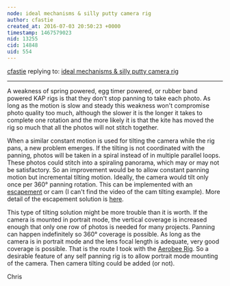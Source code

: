 ```yaml
---
node: ideal mechanisms & silly putty camera rig
author: cfastie
created_at: 2016-07-03 20:50:23 +0000
timestamp: 1467579023
nid: 13255
cid: 14848
uid: 554
---
```




[cfastie](../profile/cfastie) replying to: [ideal mechanisms & silly putty camera rig](../notes/mathew/07-01-2016/ideal-mechanisms-silly-putty-camera-rig)

----
A weakness of spring powered, egg timer powered, or rubber band powered KAP rigs is that they don't stop panning to take each photo. As long as the motion is slow and steady this weakness won't compromise photo quality too much, although the slower it is the longer it takes to complete one rotation and the more likely it is that the kite has moved the rig so much that all the photos will not stitch together.

When a similar constant motion is used for tilting the camera while the rig pans, a new problem emerges. If the tilting is not coordinated with the panning, photos will be taken in a spiral instead of in multiple parallel loops. These photos could stitch into a spiraling panorama, which may or may not be satisfactory. So an improvement would be to allow constant panning motion but incremental tilting motion. Ideally, the camera would tilt only once per 360° panning rotation. This can be implemented with an [escapement](https://www.youtube.com/watch?v=mJSjJZPngl4) or cam (I can't find the video of the cam tilting example). More detail of the escapement solution is [here](https://sites.google.com/site/billandangeli/windandwind).

This type of tilting solution might be more trouble than it is worth. If the camera is mounted in portrait mode, the vertical coverage is increased enough that only one row of photos is needed for many projects. Panning can happen indefinitely so 360° coverage is possible. As long as the camera is in portrait mode and the lens focal length is adequate, very good coverage is possible. That is the route I took with the [Aerobee Rig](http://kaptery.com/product/aerobee-rig-kit). So a desirable feature of any self panning rig is to allow portrait mode mounting of the camera. Then camera tilting could be added (or not).

Chris